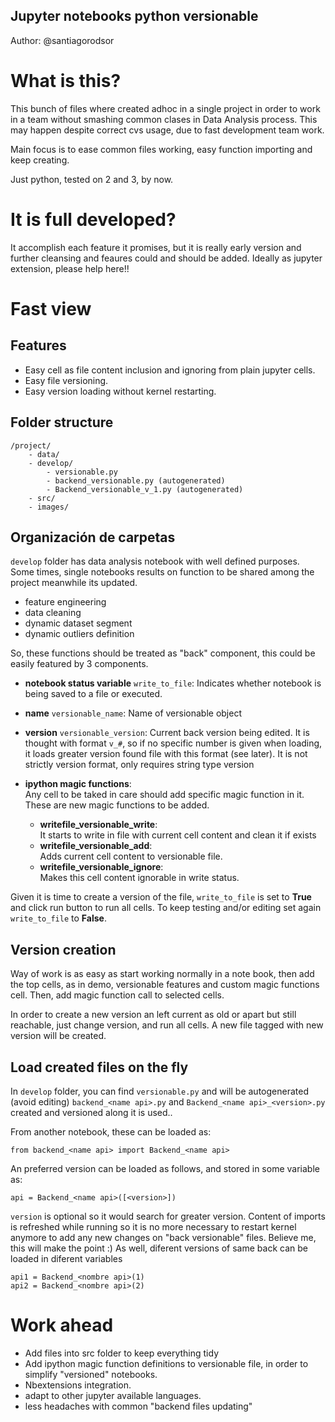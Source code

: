 Jupyter notebooks python versionable
-----
Author: @santiagorodsor

# What is this?
This bunch of files where created adhoc in a single project in order to work in a team without smashing common clases in Data Analysis process. This may happen despite correct cvs usage, due to fast development team work.

Main focus is to ease common files working, easy function importing and keep creating.

Just python, tested on 2 and 3, by now.

# It is full developed?
It accomplish each feature it promises, but it is really early version and further cleansing and feaures could and should be added. Ideally as jupyter extension, please help here!! 

# Fast view
## Features
- Easy cell as file content inclusion and ignoring from plain jupyter cells.
- Easy file versioning.
- Easy version loading without kernel restarting.

## Folder structure
	/project/  
		- data/  
		- develop/  
			- versionable.py
			- backend_versionable.py (autogenerated)
			- Backend_versionable_v_1.py (autogenerated)
		- src/  
		- images/
	
## Organización de carpetas
`develop` folder has data analysis notebook with well defined purposes. Some times, single notebooks results on function to be shared among the project meanwhile its updated. 

- feature engineering
- data cleaning
- dynamic dataset segment
- dynamic outliers definition

So, these functions should be treated as "back" component, this could be easily featured by 3 components.

- **notebook status variable** `write_to_file`: Indicates whether notebook is being saved to a file or executed.
- **name** `versionable_name`:  Name of versionable object
- **version** `versionable_version`: Current back version being edited.
	It is thought with format `v_#`, so if no specific number is given when loading, it loads greater version found file with this format (see later).
	It is not strictly version format,  only requires string type version

- **ipython magic functions**:  
	Any cell to be taked in care should add specific magic function in it. These are new magic functions to be added.
	- **writefile\_versionable\_write**:  
It starts to write in file with current cell content and clean it if exists
	- **writefile\_versionable\_add**:  
Adds current cell content to versionable file.
	- **writefile\_versionable\_ignore**:  
Makes this cell content ignorable in write status.

Given it is time to create a version of the file, `write_to_file` is set to **True** and click run button to run all cells. To keep testing and/or editing set again `write_to_file` to **False**.

## Version creation
Way of work is as easy as start working normally in a note book, then add the top cells, as in demo, versionable features and custom magic functions cell.
Then, add magic function call to selected cells.

In order to create a new version an left current as old or apart but still reachable, just change version, and run all cells. A new file tagged with new version will be created.

## Load created files on the fly
In `develop` folder, you can find `versionable.py` and will be autogenerated (avoid editing) `backend_<name api>.py` and `Backend_<name api>_<version>.py` created and versioned along it is used..

From another notebook, these can be loaded as:

	from backend_<name api> import Backend_<name api>

An preferred version can be loaded as follows, and stored in some variable as:

	api = Backend_<name api>([<version>])

`version` is optional so it would search for greater version.
Content of imports is refreshed while running so it is no more necessary to restart kernel anymore to add any new changes on "back versionable" files. Believe me, this will make the point :)
As well, diferent versions of same back can be loaded in diferent variables

	api1 = Backend_<nombre api>(1) 
	api2 = Backend_<nombre api>(2)

# Work ahead
- Add files into src folder to keep everything tidy
- Add ipython magic function definitions to versionable file, in order to simplify "versioned" notebooks.
- Nbextensions integration.
- adapt to other jupyter available languages.
- less headaches with common "backend files updating"
 